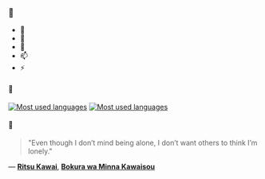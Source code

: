 ### 👋

- 🔭
- 🌱
- 💬
- 📫
- ⚡

#### 🧏

[![Most used languages](https://github-readme-stats-aynah.vercel.app/api/top-langs/?username=aynh&theme=solarized-dark&langs_count=6&layout=compact&hide_title=true)](https://github.com/anuraghazra/github-readme-stats#gh-dark-mode-only)
[![Most used languages](https://github-readme-stats-aynah.vercel.app/api/top-langs/?username=aynh&theme=solarized-light&langs_count=6&layout=compact&hide_title=true)](https://github.com/anuraghazra/github-readme-stats#gh-light-mode-only)

#### 💬

> "Even though I don’t mind being alone, I don’t want others to think I’m lonely."

&mdash; [**Ritsu Kawai**](https://myanimelist.net/character.php?q=Ritsu%20Kawai&cat=character), [**Bokura wa Minna Kawaisou**](https://myanimelist.net/search/all?q=Bokura%20wa%20Minna%20Kawaisou&cat=all)
